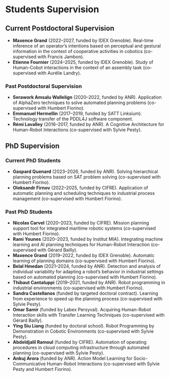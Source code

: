 # Students Supervision

## Current Postdoctoral Supervision

- **Maxence Grand** (2022–2027, funded by IDEX Grenoble). Real-time inference of an operator’s intentions based on perceptual and gestural information in the context of cooperative activities in cobotics (co-supervised with Francis Jambon).
- **Etienne Fournier** (2024–2025, funded by IDEX Grenoble). Study of Human-Cobot interactions in the context of an assembly task (co-supervised with Aurélie Landry).

### Past Postdoctoral Supervision

- **Serawork Amsalu Wallelign** (2020–2022, funded by ANR). Application of AlphaZero techniques to solve automated planning problems (co-supervised with Humbert Fiorino).
- **Emmanuel Hermellin** (2017–2019, funded by SATT Linksium). Technology transfer of the PDDL4J software component.
- **Rémi Lavalley** (2016–2017, funded by ANR). A Cognitive Architecture for Human-Robot Interactions (co-supervised with Sylvie Pesty).

## PhD Supervision

### Current PhD Students

- **Gaspard Quenard** (2023–2026, funded by ANR). Solving hierarchical planning problems based on SAT problem solving (co-supervised with Humbert Fiorino).
- **Oleksandr Firnov** (2022–2025, funded by CIFRE). Application of automatic planning and scheduling techniques to industrial process management (co-supervised with Humbert Fiorino).

### Past PhD Students

- **Nicolas Carvel** (2020–2023, funded by CIFRE). Mission planning support tool for integrated maritime robotic systems (co-supervised with Humbert Fiorino).
- **Rami Younes** (2020–2023, funded by Institut MIA). Integrating machine learning and AI planning techniques for Human-Robot Interaction (co-supervised with Gérard Bailly).
- **Maxence Grand** (2019–2022, funded by IDEX Grenoble). Automatic learning of planning domains (co-supervised with Humbert Fiorino).
- **Belal Hmedan** (2021–2024, funded by ANR). Detection and analysis of individual variability for adapting a robot’s behavior in industrial settings based on automated planning (co-supervised with Humbert Fiorino).
- **Thibaut Cantaluppi** (2019–2021, funded by ANR). Robot programming in industrial environments (co-supervised with Humbert Fiorino).
- **Sandra Castellanos** (funded by targeted doctoral contract). Learning from experience to speed up the planning process (co-supervised with Sylvie Pesty).
- **Omar Samir** (funded by Labex Persyval). Acquiring Human-Robot Interaction skills with Transfer Learning Techniques (co-supervised with Gérard Bailly).
- **Ying Siu Liang** (funded by doctoral school). Robot Programming by Demonstration in Cobotic Environments (co-supervised with Sylvie Pesty).
- **Abdeldjalil Ramoul** (funded by CIFRE). Automation of operating procedures in cloud computing infrastructure through automated planning (co-supervised with Sylvie Pesty).
- **Ankuj Arora** (funded by ANR). Action Model Learning for Socio-Communicative Human-Robot Interactions (co-supervised with Sylvie Pesty and Humbert Fiorino).
